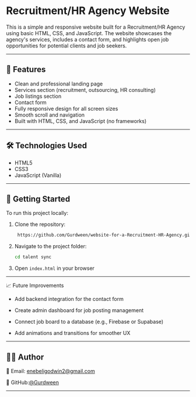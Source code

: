 # Recruitment/HR Agency Website

This is a simple and responsive website built for a Recruitment/HR Agency using basic HTML, CSS, and JavaScript. The website showcases the agency's services, includes a contact form, and highlights open job opportunities for potential clients and job seekers.

---

## 📁 Features

- Clean and professional landing page
- Services section (recruitment, outsourcing, HR consulting)
- Job listings section
- Contact form
- Fully responsive design for all screen sizes
- Smooth scroll and navigation
- Built with HTML, CSS, and JavaScript (no frameworks)

---


## 🛠️ Technologies Used

- HTML5
- CSS3
- JavaScript (Vanilla)

---

## 🚀 Getting Started

To run this project locally:

1. Clone the repository:
   ```bash
    https://github.com/Gurdween/website-for-a-Recruitment-HR-Agency.git
   
2. Navigate to the project folder:
   ```bash
   cd talent sync
3. Open `index.html` in your browser

---

📈 Future Improvements

- Add backend integration for the contact form

- Create admin dashboard for job posting management

- Connect job board to a database (e.g., Firebase or Supabase)

- Add animations and transitions for smoother UX

---

## 👨‍💻 Author

📧 Email: enebeligodwin2@gmail.com

🐙 GitHub:[@Gurdween](https://github.com/Gurdween)

---
